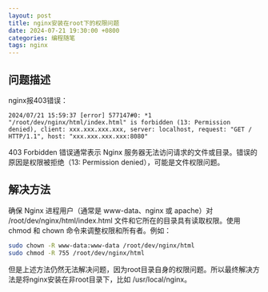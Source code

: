 ```yaml
---
layout: post
title: nginx安装在root下的权限问题
date: 2024-07-21 19:30:00 +0800
categories: 编程随笔
tags: nginx
---
```


## 问题描述

nginx报403错误：
```
2024/07/21 15:59:37 [error] 577147#0: *1 "/root/dev/nginx/html/index.html" is forbidden (13: Permission denied), client: xxx.xxx.xxx.xxx, server: localhost, request: "GET / HTTP/1.1", host: "xxx.xxx.xxx.xxx:8080"
```

403 Forbidden 错误通常表示 Nginx 服务器无法访问请求的文件或目录。错误的原因是权限被拒绝（13: Permission denied），可能是文件权限问题。

## 解决方法
确保 Nginx 进程用户（通常是 www-data、nginx 或 apache）对 /root/dev/nginx/html/index.html 文件和它所在的目录具有读取权限。使用 chmod 和 chown 命令来调整权限和所有者。例如：

```sh
sudo chown -R www-data:www-data /root/dev/nginx/html
sudo chmod -R 755 /root/dev/nginx/html
```
但是上述方法仍然无法解决问题，因为root目录自身的权限问题。所以最终解决方法是将nginx安装在非root目录下，比如 /usr/local/nginx。
